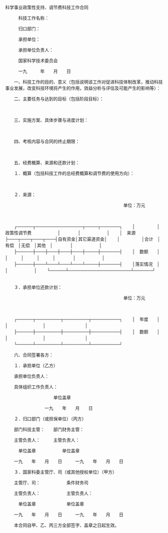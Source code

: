 



科学事业政策性支持、调节费科技工作合同



 

　　　科技工作名称：

　　　归口部门：

　　　承担单位：

　　　承担单位负责人：

　　　国家科学技术委员会

　　　一九　　　年　　月　　日

　　一、科技工作的目的、意义（包括说明该工作对促进科技体制改革，推动科技事业发展，改变科技环境将产生的作用，效益分析与评估及可能产生的影响等）：

　　二、主要任务与达到的目标（包括阶段目标）：

　　

　　三、实施方案、具体步骤与进度计划：

　　

　　四、考核内容与合同的终止期限：

　　

　　五、经费概算、来源和还款计划：

　　１．概算（包括科技工作的总经费概算和调节费的使用方向）：

　　

　　２．来源：

　　　　　　　　　　　　　　　　　　　　　　　　　　　单位：万元

　　


　　┌─────┬───────────────┬────┬──────┐
　　│　　　　　│　　　政策性调节费　　　　　　│　　　　│　　　　　　│
　　│　来源　　├───┬───┬───┬───┤自有资金│其它渠道资金│
　　│　　　　　│合计　│有偿　│无偿　│其他　│　　　　│　　　　　　│
　　├─────┼───┼───┼───┼───┼────┼──────┤
　　│　数额　　│　　　│　　　│　　　│　　　│　　　　│　　　　　　│
　　├─────┼───┴───┴───┴───┴────┼──────┤
　　│落实情况　│　　　　　　　　　　　　　　　　　　　　│　　　　　　│
　　└─────┴────────────────────┴──────┘
　　


　　３．承担单位还款计划：

　　　　　　　　　　　　　　　　　　　　　　　　　　　单位：万元

　　


　　┌─────┬────────┬────────┬─────────┐
　　│　年度　　│　　　　　　　　│　　　　　　　　│　　　　　　　　　│
　　├─────┼────────┼────────┼─────────┤
　　│　数额　　│　　　　　　　　│　　　　　　　　│　　　　　　　　　│
　　└─────┴────────┴────────┴─────────┘
　　


　　六、合同签署各方：

　　１．承担单位（乙方）

　　承担单位负责人：

　　具体组织工作负责人：

　　　　　　　　　　　单位盖章

　　　　　　　　　一九　　年　　月　　日

　　２．归口部门（或担保单位）（丙方）

　　部门科技主管：　　部门财务主管：

　　主管负责人：　　　主管负责人：

　　　单位盖章　　　　　　单位盖章

　　一九　　年　　月　　日　　　一九　　年　　月　　日

　　３．国家科委主管厅、司（或其他授权单位）（甲方）

　　主管厅、司：　　　　　　条件财务司

　　主管负责人：　　　　　　主管负责人：

　　　单位盖章　　　　　　　单位盖章

　　一九　　年　　月　　日　　　一九　　年　　月　　日

　　本合同自甲、乙、丙三方全部签字、盖章之日起生效。

　　